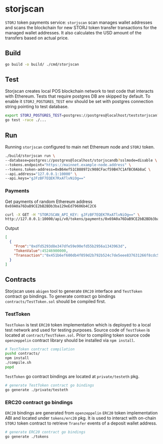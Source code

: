 # storjscan
`STORJ` token payments service: `storjscan` scan manages wallet addresses and scans the blockchain for new STORJ token transfer transactions for the managed wallet addresses. It also calculates the USD amount of the transfers based on actual price.

## Build
```bash
go build -o build/ ./cmd/storjscan
```

## Test
Storjscan creates local POS blockchain network to test code that interacts with Ethereum.
Tests that require postgres DB are skipped by default. 
To enable it `STORJ_POSTGRES_TEST` env should be set with postgres connection string pointing to test database.
```bash
export STORJ_POSTGRES_TEST=postgres://postgres@localhost/teststorjscan?sslmode=disable
go test -race ./...
```

## Run
Running `storjscan` configured to main net Ethereum node and `STORJ` token.
```bash
./build/storjscan run \
--database=postgres://postgres@localhost/storjscandb?sslmode=disable \
--tokens.endpoint="https://mainnet.example-node.address" \
--tokens.token-address=0xB64ef51C888972c908CFacf59B47C1AfBC0Ab8aC \
--api.address="127.0.0.1:10000" \
--api.keys="gJFzBF7EQEK7RxATlvNiOg==" 
```

### Payments
Get payments of random Ethereum address `0x69A0a76DaB9CE2bB2BDb3ba129eEd79606b4C2C6`
```bash
curl -X GET -H "STORJSCAN_API_KEY: gJFzBF7EQEK7RxATlvNiOg==" \
http://127.0.0.1:10000/api/v0/tokens/payments/0x69A0a76DaB9CE2bB2BDb3ba129eEd79606b4C2C6
```
Output
```json
[
  {
    "From":"0xdfd5293d8e347dfe59e90efd55b2956a1343963d",
    "TokenValue":45246900000,
    "Transaction":"0x451b6ef600db4f059d2b792b524c7de5eee837631266f8cdc53997098723f438"
  }
]
```

## Contracts
Storjscan uses `abigen` tool to generate `ERC20` interface and `TestToken` contract go bindings.
To generate contract go bindings `contracts/TestToken.sol` should be compiled first.

### TestToken
`TestToken` is test `ERC20` token implementation which is deployed to a local test network and used for testing purposes.
Source code of `TestToken` is located at `contract/TestToken.sol`. 
Prior to compiling token source code `openzeppelin` contract library should be installed via `npm install`.
```bash
# TestToken contract compilation
pushd contracts/
npm install
./compile.sh
popd 
```

`TestToken` go contract bindings are located at `private/testeth` pkg.
```bash
# generate TestToken contract go bindings
go generate ./private/testeth
```

### ERC20 contract go bindings
`ERC20` bindings are generated from `openzeppelin` `ERC20` token implementation ABI and located under `tokens/erc20` pkg.
It is used to interact with on-chain `STORJ` token contract to retrieve `Transfer` events of a deposit wallet address.
```bash
# generate ERC20 contract go bindings
go generate ./tokens
```
